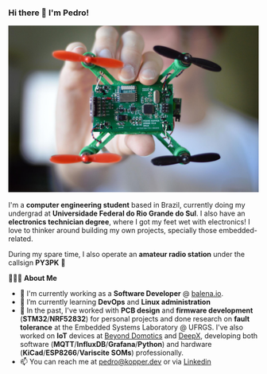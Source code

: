 ### Hi there 👋 I'm Pedro!

![Pedro showing a quadcopter PCB on his hand](/quadcopter.png)

I'm a **computer engineering student** based in Brazil, currently doing my undergrad at **Universidade Federal do Rio Grande do Sul**. I also have an **electronics technician degree**, where I got my feet wet with electronics! I love to thinker around building my own projects, specially those embedded-related. 

During my spare time, I also operate an **amateur radio station** under the callsign **PY3PK** :satellite:

👨🏻‍💻  **About Me**
- 🔭 I'm currently working as a **Software Developer** @ [balena.io](https://balena.io).
- 🌱 I’m currently learning **DevOps** and **Linux administration**
- :memo: In the past, I've worked with **PCB design** and **firmware development** (**STM32**/**NRF52832**) for personal projects and done research on **fault tolerance** at the Embedded Systems Laboratory @ UFRGS. I've also worked on **IoT** devices at [Beyond Domotics](https://beyond.dm/) and [DeepX](https://www.deepx.it/), developing both software (**MQTT**/**InfluxDB**/**Grafana**/**Python**) and hardware (**KiCad**/**ESP8266**/**Variscite SOMs**) professionally.
- 📫 You can reach me at pedro@kopper.dev or via [Linkedin](https://www.linkedin.com/in/phckopper/)
